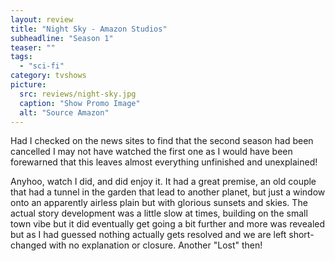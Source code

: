 ```yaml
---
layout: review
title: "Night Sky - Amazon Studios"
subheadline: "Season 1"
teaser: ""
tags:
  - "sci-fi"
category: tvshows
picture:
  src: reviews/night-sky.jpg
  caption: "Show Promo Image"
  alt: "Source Amazon"
---
```

Had I checked on the news sites to find that the second season had been cancelled I may not have watched the first
one as I would have been forewarned that this leaves almost everything unfinished and unexplained!

Anyhoo, watch I did, and did enjoy it. It had a great premise, an old couple that had a tunnel in the garden
that lead to another planet, but just a window onto an apparently airless plain but with glorious sunsets
and skies. The actual story development was a little slow at times, building on the small town vibe
but it did eventually get going a bit further and more was revealed but as I had guessed nothing actually
gets resolved and we are left short-changed with no explanation or closure. Another "Lost" then!


